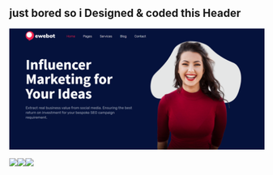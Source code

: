 ## just bored so i Designed & coded this Header

![Header screen](https://github.com/ayoub-bani/Hero/blob/master/src/screen/header-screen.png)



<span style="display: flex;">
  <img src="https://icons.getbootstrap.com/assets/img/icons-hero.png" height="80">
  <img src="https://upload.wikimedia.org/wikipedia/commons/thumb/9/96/Sass_Logo_Color.svg/1200px-Sass_Logo_Color.svg.png" height="80">
  <img src="https://upload.wikimedia.org/wikipedia/commons/thumb/7/72/Gulp.js_Logo.svg/926px-Gulp.js_Logo.svg.png" height="80">
</span>

